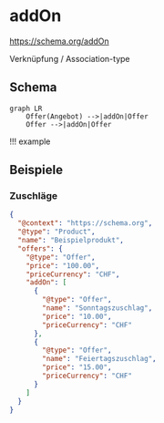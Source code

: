 # addOn



https://schema.org/addOn


Verknüpfung / Association-type

## Schema
``` mermaid
graph LR
    Offer(Angebot) -->|addOn|Offer
    Offer -->|addOn|Offer
```

!!! example

## Beispiele

### Zuschläge
``` json
{
  "@context": "https://schema.org",
  "@type": "Product",
  "name": "Beispielprodukt",
  "offers": {
    "@type": "Offer",
    "price": "100.00",
    "priceCurrency": "CHF",
    "addOn": [
      {
        "@type": "Offer",
        "name": "Sonntagszuschlag",
        "price": "10.00",
        "priceCurrency": "CHF"
      },
      {
        "@type": "Offer",
        "name": "Feiertagszuschlag",
        "price": "15.00",
        "priceCurrency": "CHF"
      }
    ]
  }
}
```